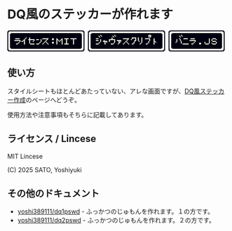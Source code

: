 # DQ風のステッカーが作れます

[![license](docs/images/badge_license.svg)](LICENSE)
&nbsp;![JavaScript](docs/images/badge_javascript.svg)
&nbsp;![vanilla JS](docs/images/badge_vanilla_js.svg)

## 使い方

スタイルシートもほとんどあたっていない、アレな画面ですが、[DQ風ステッカー作成](https://yoshi389111.github.io/dq-microbar)のページへどうぞ。

使用方法や注意事項もそちらに記載してあります。

## ライセンス / Lincese

MIT Lincese

(C) 2025 SATO, Yoshiyuki

## その他のドキュメント

- [yoshi389111/dq1pswd](https://github.com/yoshi389111/dq1pswd) - ふっかつのじゅもんを作れます。１の方です。
- [yoshi389111/dq2pswd](https://github.com/yoshi389111/dq2pswd) - ふっかつのじゅもんを作れます。２の方です。
